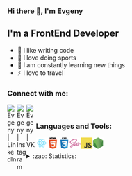 ### Hi there 👋, I'm Evgeny

## I'm a FrontEnd Developer
- 💪 I like writing code
- 🎉 I love doing sports
- 🥅 I am constantly learning new things
- ⚡ I love to travel

### Connect with me:

[//]: # ([<img align="left" alt="#" width="22px" src="https://raw.githubusercontent.com/iconic/open-iconic/master/svg/globe.svg" />][website])
[<img align="left" alt="Evgeny | LinkedIn" width="22px" src="https://cdn.jsdelivr.net/npm/simple-icons@v3/icons/linkedin.svg" />][linkedin]
[<img align="left" alt="Evgeny | Instagram" width="22px" src="https://cdn.jsdelivr.net/npm/simple-icons@v3/icons/instagram.svg" />][instagram]
[<img align="left" alt="Evgeny | VK" width="22px" src="https://cdn.jsdelivr.net/npm/simple-icons@v3/icons/vk.svg" />][vk]

<br />

### Languages and Tools:

<img align="left" alt="React" width="26px" src="https://raw.githubusercontent.com/github/explore/80688e429a7d4ef2fca1e82350fe8e3517d3494d/topics/react/react.png" />
<img align="left" alt="HTML5" width="26px" src="https://raw.githubusercontent.com/github/explore/80688e429a7d4ef2fca1e82350fe8e3517d3494d/topics/html/html.png" />
<img align="left" alt="CSS3" width="26px" src="https://raw.githubusercontent.com/github/explore/80688e429a7d4ef2fca1e82350fe8e3517d3494d/topics/css/css.png" />
<img align="left" alt="Sass" width="26px" src="https://raw.githubusercontent.com/github/explore/80688e429a7d4ef2fca1e82350fe8e3517d3494d/topics/sass/sass.png" />
<img align="left" alt="JavaScript" width="26px" src="https://raw.githubusercontent.com/github/explore/80688e429a7d4ef2fca1e82350fe8e3517d3494d/topics/javascript/javascript.png" />
<img align="left" alt="Node.js" width="26px" src="https://raw.githubusercontent.com/github/explore/80688e429a7d4ef2fca1e82350fe8e3517d3494d/topics/nodejs/nodejs.png" />


<br />
<br />

<details>
  <summary>:zap: Statistics:</summary>
   <img align="left" alt="codeSTACKr's GitHub Stats" src="https://github-readme-stats.vercel.app/api/top-langs/?username=evgeny3322&langs_count=8&layout=compact" />
    <br />
    <img align="left" alt="codeSTACKr's GitHub Stats" src="https://github-readme-stats.vercel.app/api?username=evgeny3322&show_icons=true" />
</details>

[linkedin]: https://www.linkedin.com/in/evgenu-vladimirov-65b11920a
[instagram]: https://www.instagram.com/evgenuvld/
[vk]: https://vk.com/id88742482
